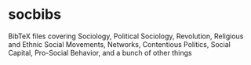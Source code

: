 socbibs
=======

BibTeX files covering Sociology, Political Sociology, Revolution, Religious and Ethnic Social Movements, Networks, Contentious Politics, Social Capital, Pro-Social Behavior, and a bunch of other things
